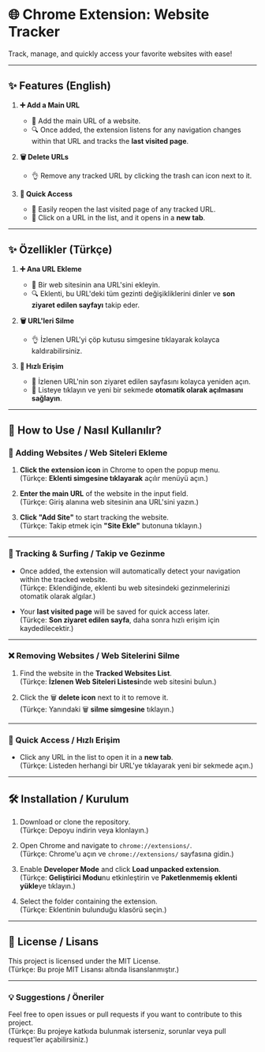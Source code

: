 # 🌐 **Chrome Extension: Website Tracker**

Track, manage, and quickly access your favorite websites with ease!

---

## ✨ **Features (English)**

1. **➕ Add a Main URL**  
   - 📝 Add the main URL of a website.  
   - 🔍 Once added, the extension listens for any navigation changes within that URL and tracks the **last visited page**.  

2. **🗑️ Delete URLs**  
   - 👌 Remove any tracked URL by clicking the trash can icon next to it.  

3. **🚀 Quick Access**  
   - 🌟 Easily reopen the last visited page of any tracked URL.  
   - 📂 Click on a URL in the list, and it opens in a **new tab**.  

---

## ✨ **Özellikler (Türkçe)**

1. **➕ Ana URL Ekleme**  
   - 📝 Bir web sitesinin ana URL'sini ekleyin.  
   - 🔍 Eklenti, bu URL'deki tüm gezinti değişikliklerini dinler ve **son ziyaret edilen sayfayı** takip eder.  

2. **🗑️ URL'leri Silme**  
   - 👌 İzlenen URL'yi çöp kutusu simgesine tıklayarak kolayca kaldırabilirsiniz.  

3. **🚀 Hızlı Erişim**  
   - 🌟 İzlenen URL'nin son ziyaret edilen sayfasını kolayca yeniden açın.  
   - 📂 Listeye tıklayın ve yeni bir sekmede **otomatik olarak açılmasını sağlayın**.  

---

## 📖 **How to Use / Nasıl Kullanılır?**

### 📌 Adding Websites / Web Siteleri Ekleme

1. **Click the extension icon** in Chrome to open the popup menu.  
   (Türkçe: **Eklenti simgesine tıklayarak** açılır menüyü açın.)  

2. **Enter the main URL** of the website in the input field.  
   (Türkçe: Giriş alanına web sitesinin ana URL'sini yazın.)  

3. **Click "Add Site"** to start tracking the website.  
   (Türkçe: Takip etmek için **"Site Ekle"** butonuna tıklayın.)  

---

### 🔄 Tracking & Surfing / Takip ve Gezinme

- Once added, the extension will automatically detect your navigation within the tracked website.  
  (Türkçe: Eklendiğinde, eklenti bu web sitesindeki gezinmelerinizi otomatik olarak algılar.)  

- Your **last visited page** will be saved for quick access later.  
  (Türkçe: **Son ziyaret edilen sayfa**, daha sonra hızlı erişim için kaydedilecektir.)  

---

### ❌ Removing Websites / Web Sitelerini Silme

1. Find the website in the **Tracked Websites List**.  
   (Türkçe: **İzlenen Web Siteleri Listesi**nde web sitesini bulun.)  

2. Click the 🗑️ **delete icon** next to it to remove it.  
   (Türkçe: Yanındaki 🗑️ **silme simgesine** tıklayın.)  

---

### 🚀 Quick Access / Hızlı Erişim

- Click any URL in the list to open it in a **new tab**.  
  (Türkçe: Listeden herhangi bir URL'ye tıklayarak yeni bir sekmede açın.)  

---

## 🛠️ **Installation / Kurulum**

1. Download or clone the repository.  
   (Türkçe: Depoyu indirin veya klonlayın.)  

2. Open Chrome and navigate to `chrome://extensions/`.  
   (Türkçe: Chrome'u açın ve `chrome://extensions/` sayfasına gidin.)  

3. Enable **Developer Mode** and click **Load unpacked extension**.  
   (Türkçe: **Geliştirici Modu**nu etkinleştirin ve **Paketlenmemiş eklenti yükle**ye tıklayın.)  

4. Select the folder containing the extension.  
   (Türkçe: Eklentinin bulunduğu klasörü seçin.)  

---

## 📄 **License / Lisans**

This project is licensed under the MIT License.  
(Türkçe: Bu proje MIT Lisansı altında lisanslanmıştır.)  

---

### 💡 **Suggestions / Öneriler**

Feel free to open issues or pull requests if you want to contribute to this project.  
(Türkçe: Bu projeye katkıda bulunmak isterseniz, sorunlar veya pull request'ler açabilirsiniz.)  
